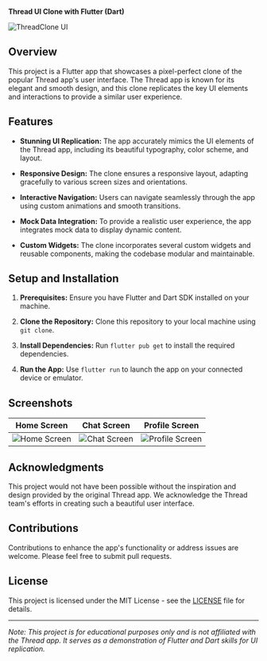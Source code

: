 **Thread UI Clone with Flutter (Dart)**

![ThreadClone UI ](thread_ui_clone_screenshot.png)

## Overview

This project is a Flutter app that showcases a pixel-perfect clone of the popular Thread app's user interface. The Thread app is known for its elegant and smooth design, and this clone replicates the key UI elements and interactions to provide a similar user experience.

## Features

- **Stunning UI Replication:** The app accurately mimics the UI elements of the Thread app, including its beautiful typography, color scheme, and layout.

- **Responsive Design:** The clone ensures a responsive layout, adapting gracefully to various screen sizes and orientations.

- **Interactive Navigation:** Users can navigate seamlessly through the app using custom animations and smooth transitions.

- **Mock Data Integration:** To provide a realistic user experience, the app integrates mock data to display dynamic content.

- **Custom Widgets:** The clone incorporates several custom widgets and reusable components, making the codebase modular and maintainable.

## Setup and Installation

1. **Prerequisites:** Ensure you have Flutter and Dart SDK installed on your machine.

2. **Clone the Repository:** Clone this repository to your local machine using `git clone`.

3. **Install Dependencies:** Run `flutter pub get` to install the required dependencies.

4. **Run the App:** Use `flutter run` to launch the app on your connected device or emulator.

## Screenshots

| Home Screen | Chat Screen | Profile Screen |
|:---:|:---:|:---:|
| ![Home Screen](screenshots/home_screen.png) | ![Chat Screen](screenshots/chat_screen.png) | ![Profile Screen](screenshots/profile_screen.png) |

## Acknowledgments

This project would not have been possible without the inspiration and design provided by the original Thread app. We acknowledge the Thread team's efforts in creating such a beautiful user interface.

## Contributions

Contributions to enhance the app's functionality or address issues are welcome. Please feel free to submit pull requests.

## License

This project is licensed under the MIT License - see the [LICENSE](LICENSE) file for details.

---

*Note: This project is for educational purposes only and is not affiliated with the Thread app. It serves as a demonstration of Flutter and Dart skills for UI replication.*
